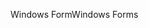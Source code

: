 <span data-ttu-id="96966-101">Windows Form</span><span class="sxs-lookup"><span data-stu-id="96966-101">Windows Forms</span></span>